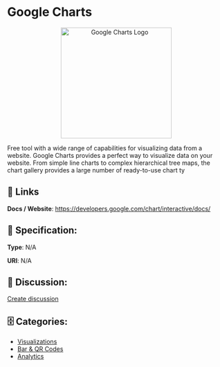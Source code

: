 # Google Charts
<p align="center">
    <img width="256" src="https://raw.githubusercontent.com/apis-list/apis-list/main/apis/google-charts/logo_256x256.png" alt="Google Charts Logo"/>
</p>

Free tool with a wide range of capabilities for visualizing data from a website. Google Charts provides a perfect way to visualize data on your website.  From simple line charts to complex hierarchical tree maps, the chart gallery provides a large number of ready-to-use chart ty

##  🔗 Links
**Docs / Website**: https://developers.google.com/chart/interactive/docs/

## 🧬 Specification:
**Type**: N/A

**URI**: N/A

## 💬 Discussion:
[Create discussion](https://github.com/apis-list/apis-list/discussions/new)

## 🗄️ Categories:
- [Visualizations](https://github.com/apis-list/apis-list#visualizations)
- [Bar & QR Codes](https://github.com/apis-list/apis-list#bar--qr-codes)
- [Analytics](https://github.com/apis-list/apis-list#analytics)



